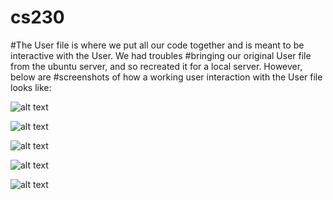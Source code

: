 # cs230

#The User file is where we put all our code together and is meant to be interactive with the User. We had troubles 
#bringing our original User file from the ubuntu server, and so recreated it for a local server. However, below are
#screenshots of how a working user interaction with the User file looks like:

![alt text](https://raw.githubusercontent.com/slu1212/cs230/master/user1.png)

![alt text](https://raw.githubusercontent.com/slu1212/cs230/master/user2.png)

![alt text](https://raw.githubusercontent.com/slu1212/cs230/master/user3.png)

![alt text](https://raw.githubusercontent.com/slu1212/cs230/master/user4.png)

![alt text](https://raw.githubusercontent.com/slu1212/cs230/master/user5.png)
